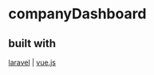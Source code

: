 # companyDashboard
 
## built with 
[laravel](https://github.com/laravel) | [vue.js](https://github.com/vuejs)
